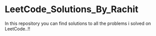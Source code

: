 # LeetCode_Solutions_By_Rachit
In this repository you can find solutions to all the problems i solved on LeetCode..!!
